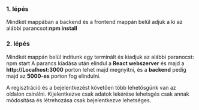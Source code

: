 ### 1. lépés
Mindkét mappában a backend és a frontend mappán belül adjuk a ki az alábbi parancsot:**npm install**

### 2. lépés
Mindkét mappán belül indítunk egy terminált és kiadjuk az alábbi paranocst:
    npm start
A parancs kiadása után elindul a **React webszerver** és majd a **http://Localhost:3000** porton lehet majd megnyitni, és a **backend** pedig majd az **5000-es** porton fog elindulni.


A regisztráció és a bejelentkezést követően több lehetősgünk van az oldalon csinálni.
Kijelentkezve csak adatok lekérése lehetsgés csak annak módosítása és létrehozása csak bejelentkezve lehetséges.